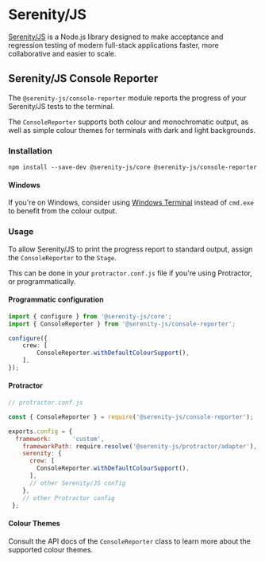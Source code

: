 # Serenity/JS

[Serenity/JS](https://serenity-js.org) is a Node.js library designed to make acceptance and regression testing
of modern full-stack applications faster, more collaborative and easier to scale.

## Serenity/JS Console Reporter

The `@serenity-js/console-reporter` module reports the progress of your Serenity/JS tests to the terminal.

The `ConsoleReporter` supports both colour and monochromatic output, as well as simple colour themes for terminals
with dark and light backgrounds.

### Installation

```console
npm install --save-dev @serenity-js/core @serenity-js/console-reporter
```

#### Windows

If you're on Windows, consider using [Windows Terminal](https://github.com/microsoft/terminal)
instead of `cmd.exe` to benefit from the colour output.

### Usage

To allow Serenity/JS to print the progress report to standard output, assign the `ConsoleReporter` to the `Stage`.

This can be done in your `protractor.conf.js` file if you're using Protractor, or programmatically.

#### Programmatic configuration

```typescript
import { configure } from '@serenity-js/core';
import { ConsoleReporter } from '@serenity-js/console-reporter';

configure({
    crew: [
        ConsoleReporter.withDefaultColourSupport(),
    ],
});
```

#### Protractor

```javascript
// protractor.conf.js

const { ConsoleReporter } = require('@serenity-js/console-reporter');

exports.config = {
  framework:      'custom',
    frameworkPath: require.resolve('@serenity-js/protractor/adapter'),
    serenity: {
      crew: [
        ConsoleReporter.withDefaultColourSupport(),
      ],
      // other Serenity/JS config
    },
    // other Protractor config
 };
```

#### Colour Themes

Consult the API docs of the `ConsoleReporter` class to learn more about the supported colour themes.

